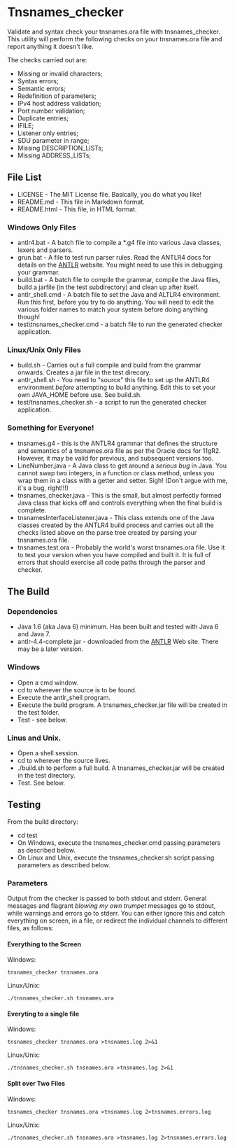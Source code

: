 # Tnsnames_checker

Validate and syntax check your tnsnames.ora file with tnsnames_checker. This utility will perform the following checks on your tnsnames.ora file and report anything it doesn't like.

The checks carried out are:

  - Missing or invalid characters;
  - Syntax errors;
  - Semantic errors;
  - Redefinition of parameters;
  - IPv4 host address validation;
  - Port number validation;
  - Duplicate entries;
  - IFILE;
  - Listener only entries;
  - SDU parameter in range;
  - Missing DESCRIPTION_LISTs;
  - Missing ADDRESS_LISTs;

## File List

  - LICENSE - The MIT License file. Basically, you do what you like!
  - README.md - This file in Markdown format.
  - README.html - This file, in HTML format.


### Windows Only Files

  - antlr4.bat - A batch file to compile a *.g4 file into various Java classes, lexers and parsers.
  - grun.bat - A file to test run parser rules. Read the ANTLR4 docs for details on the [ANTLR][antlr] website. You might need to use this in debugging your grammar.
  - build.bat - A batch file to compile the grammar, compile the Java files, build a jarfile (in the test subdirectory) and clean up after itself. 
  - antlr_shell.cmd - A batch file to set the Java and ALTLR4 environment. Run this first, before you try to do anything. You will need to edit the various folder names to match your system before doing anything though!
  - test\tnsnames_checker.cmd - a batch file to run the generated checker application.

### Linux/Unix Only Files

  - build.sh - Carries out a full compile and build from the grammar onwards. Creates a jar file in the test direcory.
  - antlr_shell.sh - You need to "source" this file to set up the ANTLR4 environment *before* attempting to build anything. Edit this to set your own JAVA_HOME before use. See build.sh.
  - test/tnsnames_checker.sh - a script to run the generated checker application.

### Something for Everyone!

  - tnsnames.g4 - this is the ANTLR4 grammar that defines the structure and semantics of a tnsnames.ora file as per the Oracle docs for 11gR2. However, it may be valid for previous, and subsequent versions too.
  - LineNumber.java - A Java class to get around a *serious bug* in Java. You cannot swap two integers, in a function or class method, unless you wrap them in a class with a getter and setter. Sigh! (Don't argue with me, it's a bug, right!!!)
  - tnsnames_checker.java - This is the small, but almost perfectly formed Java class that kicks off and controls everything when the final build is complete.
  - tnsnamesInterfaceListener.java - This class extends one of the Java classes created by the ANTLR4 build process and carries out all the checks listed above on the parse tree created by parsing your tnsnames.ora file.
  - tnsnames.test.ora - Probably the world's worst tnsnames.ora file. Use it to test your version when you have compiled and built it. It is full of errors that should exercise all code paths through the parser and checker.


## The Build

### Dependencies
  - Java 1.6 (aka Java 6) minimum. Has been built and tested with Java 6 and Java 7.
  - antlr-4.4-complete.jar - downloaded from the [ANTLR][antlr] Web site. There may be a later version.


### Windows
  - Open a cmd window.
  - cd to wherever the source is to be found.
  - Execute the antlr_shell program.
  - Execute the build program. A tnsnames_checker.jar file will be created in the test folder.
  - Test - see below.

### Linus and Unix.
  - Open a shell session.
  - cd to wherever the source lives.
  - ./build.sh to perform a full build. A tnsnames_checker.jar will be created in the test directory.
  - Test. See below.

## Testing

From the build directory:

  - cd test
  - On Windows, execute the tnsnames_checker.cmd passing parameters as described below.
  - On Linux and Unix, execute the tnsnames_checker.sh script passing parameters as described below.

### Parameters
Output from the checker is passed to both stdout and stderr. General messages and flagrant *blowing my own trumpet* messages go to stdout, while warnings and errors go to stderr. You can either ignore this and catch everything on screen, in a file, or redirect the individual channels to different files, as follows:

#### Everything to the Screen

Windows:
```
tnsnames_checker tnsnames.ora
```

Linux/Unix:

```
./tnsnames_checker.sh tnsnames.ora
```

#### Everyting to a single file

Windows:

```
tnsnames_checker tnsnames.ora >tnsnames.log 2>&1
```

Linux/Unix:
```
./tnsnames_checker.sh tnsnames.ora >tnsnames.log 2>&1
```


#### Split over Two Files

Windows:
```
tnsnames_checker tnsnames.ora >tnsnames.log 2>tnsnames.errors.log
```

Linux/Unix:
```
./tnsnames_checker.sh tnsnames.ora >tnsnames.log 2>tnsnames.errors.log
```



[antlr]: http://www.antlr.org
